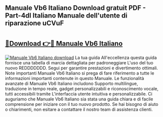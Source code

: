 ## Manuale Vb6 Italiano Download gratuit PDF - Part-4dl Italiano Manuale dell'utente di riparazione uCVuF

# <h2><a href="http://dffoong.blite.top/?on=Manuale+Vb6+Italiano">🔗Download 👉🔴 Manuale Vb6 Italiano</a></h2>

[![Manuale Vb6 Italiano download](https://i.imgur.com/lujVjoI.png)](http://dffoong.blite.top/?on=Manuale+Vb6+Italiano)
La tua guida All'eccellenza questa guida fornisce una tabella di marcia dettagliata per padroneggiare L'uso del tuo nuovo REDDDDDDD. Segui per garantire prestazioni e divertimento ottimali. Note importanti Manuale Vb6 Italiano si prega di fare riferimento a tutte le informazioni importanti contenute in questo Manuale. Le funzionalità avanzate di Manuale Vb6 Italiano includono Supporto multilingue, traduzione in tempo reale, gadget personalizzabili e riconoscimento vocale, tutti accessibili tramite L'interfaccia utente intuitiva e personalizzabile. Ci auguriamo che Manuale Vb6 Italiano sia stata una guida chiara e di facile comprensione per iniziare con il tuo nuovo prodotto. Se hai bisogno di aiuto o chiarimenti, non esitare a contattare il nostro team di assistenza clienti.
